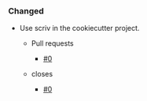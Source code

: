 <!--
A new scriv changelog fragment.

Uncomment the section that is right (remove the HTML comment wrapper).

pull request link [#1](https://github.com/DonalChilde/cookiecutter-python-base/pull/1)
issue link [#1](https://github.com/DonalChilde/cookiecutter-python-base/issues/1)
-->

<!--

### Removed

- A bullet item for the Removed category.

    - Pull requests
        - [#0](https://github.com/DonalChilde/cookiecutter-python-base/pull/0)

    - closes
        - [#0](https://github.com/DonalChilde/cookiecutter-python-base/issues/0)

-->
<!--

### Added

- A bullet item for the Added category.

    - Pull requests
        - [#0](https://github.com/DonalChilde/cookiecutter-python-base/pull/0)

    - closes
        - [#0](https://github.com/DonalChilde/cookiecutter-python-base/issues/0)

-->

### Changed

- Use scriv in the cookiecutter project.

  - Pull requests
    - [#0](https://github.com/DonalChilde/cookiecutter-python-base/pull/0)

  - closes
    - [#0](https://github.com/DonalChilde/cookiecutter-python-base/issues/0)

<!--

### Deprecated

- A bullet item for the Deprecated category.

    - Pull requests
        - [#0](https://github.com/DonalChilde/cookiecutter-python-base/pull/0)

    - closes
        - [#0](https://github.com/DonalChilde/cookiecutter-python-base/issues/0)

-->
<!--

### Fixed

- A bullet item for the Fixed category.

    - Pull requests
        - [#0](https://github.com/DonalChilde/cookiecutter-python-base/pull/0)

    - closes
        - [#0](https://github.com/DonalChilde/cookiecutter-python-base/issues/0)

-->
<!--

### Security

- A bullet item for the Security category.

    - Pull requests
        - [#0](https://github.com/DonalChilde/cookiecutter-python-base/pull/0)

    - closes
        - [#0](https://github.com/DonalChilde/cookiecutter-python-base/issues/0)

-->
